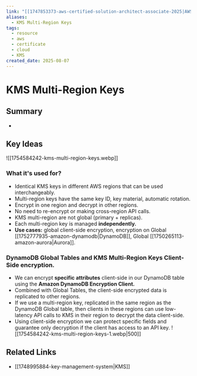 ```yaml
---
link: "[[1747853373-aws-certified-solution-architect-associate-2025|AWS Certified Solution Architect Associate 2025]]"
aliases:
  - KMS Multi-Region Keys
tags:
  - resource
  - aws
  - certificate
  - cloud
  - KMS
created_date: 2025-08-07
---
```

# KMS Multi-Region Keys
## Summary
- 
## Key Ideas
![[1754584242-kms-multi-region-keys.webp]]
### What it's used for?
- Identical KMS keys in different AWS regions that can be used interchangeably.
- Multi-region keys have the same key ID, key material, automatic rotation.
- Encrypt in one region and decrypt in other regions.
- No need to re-encrypt or making cross-region API calls.
- KMS multi-region are not global (primary + replicas).
- Each multi-region key is managed **independently.**
- **Use cases:** global client-side encryption, encryption on Global [[1752777935-amazon-dynamodb|DynamoDB]], Global [[1750265113-amazon-aurora|Aurora]].

### DynamoDB Global Tables and KMS Multi-Region Keys Client-Side encryption.
- We can encrypt **specific attributes** client-side in our DynamoDB table using the **Amazon DynamoDB Encryption Client.**
- Combined with Global Tables, the client-side encrypted data is replicated to other regions.
- If we use a multi-region key, replicated in the same region as the DynamoDB Global table, then clients in these regions can use low-latency API calls to KMS in their region to decrypt the data client-side.
- Using client-side encryption we can protect specific fields and guarantee only decryption if the client has access to an API key.
![[1754584242-kms-multi-region-keys-1.webp|500]]

## Related Links
- [[1748995884-key-management-system|KMS]]
